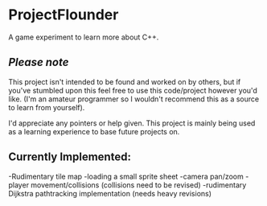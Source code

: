ProjectFlounder
===============

A game experiment to learn more about C++. 


*Please note*
-------------------------------------------
This project isn't intended to be found and worked on by others, but if you've stumbled upon this
feel free to use this code/project however you'd like. 
(I'm an amateur programmer so I wouldn't recommend this as a source to learn from yourself).

I'd appreciate any pointers or help given. This project is mainly being 
used as a learning experience to base future projects on.


Currently Implemented:
----------------------
-Rudimentary tile map
-loading a small sprite sheet
-camera pan/zoom
-player movement/collisions (collisions need to be revised)
-rudimentary Dijkstra pathtracking implementation (needs heavy revisions)
